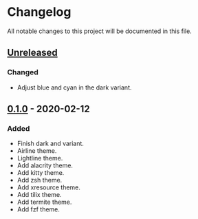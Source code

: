 # Changelog

All notable changes to this project will be documented in this file.

## [Unreleased]

### Changed

- Adjust blue and cyan in the dark variant.

## [0.1.0] - 2020-02-12

### Added

- Finish dark and variant.
- Airline theme.
- Lightline theme.
- Add alacrity theme.
- Add kitty theme.
- Add zsh theme.
- Add xresource theme.
- Add tilix theme.
- Add termite theme.
- Add fzf theme.

[unreleased]: https://github.com/sainnhe/edge/compare/v0.1.0...HEAD
[0.1.0]: https://github.com/sainnhe/edge/releases/tag/v0.1.0
